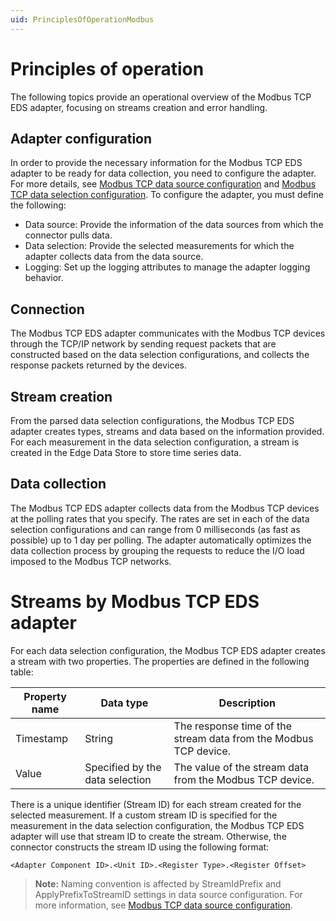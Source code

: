```yaml
---
uid: PrinciplesOfOperationModbus
---
```


# Principles of operation
The following topics provide an operational overview of the Modbus TCP EDS adapter, focusing on streams creation and error handling. 

## Adapter configuration
In order to provide the necessary information for the Modbus TCP EDS adapter to be ready for data collection, you need to configure the adapter. For more details, see [Modbus TCP data source configuration](xref:ModbusTCPDataSourceConfiguration) and [Modbus TCP data selection configuration](xref:ModbusTCPDataSelectionConfiguration). To configure the adapter, you must define the following:

- Data source: Provide the information of the data sources from which the connector pulls data.
- Data selection: Provide the selected measurements for which the adapter collects data from the data source.
- Logging: Set up the logging attributes to manage the adapter logging behavior.

## Connection
The Modbus TCP EDS adapter communicates with the Modbus TCP devices through the TCP/IP network by sending request packets that are constructed based on the data selection configurations, and collects the response packets returned by the devices. 

## Stream creation
From the parsed data selection configurations, the Modbus TCP EDS adapter creates types, streams and data based on the information provided. For each measurement in the data selection configuration, a stream is created in the Edge Data Store to store time series data.

## Data collection
The Modbus TCP EDS adapter collects data from the Modbus TCP devices at the polling rates that you specify. The rates are set in each of the data selection configurations and can range from 0 milliseconds (as fast as possible) up to 1 day per polling. The adapter automatically optimizes the data collection process by grouping the requests to reduce the I/O load imposed to the Modbus TCP networks.

# Streams by Modbus TCP EDS adapter
For each data selection configuration, the Modbus TCP EDS adapter creates a stream with two properties. The properties are defined in the following table:

| Property name | Data type | Description |
|---------------|-----------|-------------|
| Timestamp     | String    | The response time of the stream data from the Modbus TCP device. |
| Value         | Specified by the data selection | The value of the stream data from the Modbus TCP device. | 

There is a unique identifier (Stream ID) for each stream created for the selected measurement. If a custom stream ID is specified for the measurement in the data selection configuration, the Modbus TCP EDS adapter will use that stream ID to create the stream. Otherwise, the connector constructs the stream ID using the following format: 
```
<Adapter Component ID>.<Unit ID>.<Register Type>.<Register Offset> 
```
> **Note:** Naming convention is affected by StreamIdPrefix and ApplyPrefixToStreamID settings in data source configuration. For more information, see [Modbus TCP data source configuration](xref:ModbusTCPDataSourceConfiguration).
